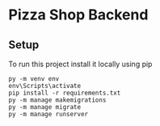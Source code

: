 # Pizza Shop Backend

## Setup

To run this project install it locally using pip

```
py -m venv env 
env\Scripts\activate
pip install -r requirements.txt
py -m manage makemigrations 
py -m manage migrate
py -m manage runserver
```